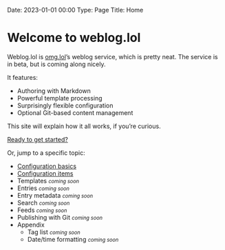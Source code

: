 Date: 2023-01-01 00:00
Type: Page
Title: Home

# Welcome to weblog.lol

Weblog.lol is [omg.lol](https://omg.lol)’s weblog service, which is pretty neat. The service is in beta, but is coming along nicely.

It features:

- Authoring with Markdown
- Powerful template processing
- Surprisingly flexible configuration
- Optional Git-based content management

This site will explain how it all works, if you’re curious.

<i class="fa-solid fa-fw fa-circle-right"></i> [Ready to get started?](/getting-started)

Or, jump to a specific topic:

- [Configuration basics](/configuration-basics)
- [Configuration items](/configuration-items)
- Templates <small><em>coming soon</em></small>
- Entries <small><em>coming soon</em></small>
- Entry metadata <small><em>coming soon</em></small>
- Search <small><em>coming soon</em></small>
- Feeds <small><em>coming soon</em></small>
- Publishing with Git <small><em>coming soon</em></small>
- Appendix
  - Tag list <small><em>coming soon</em></small>
  - Date/time formatting <small><em>coming soon</em></small>
